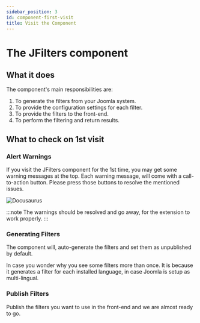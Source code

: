 ```yaml
---
sidebar_position: 3
id: component-first-visit
title: Visit the Component
---
```


# The JFilters component

## What it does
The component's main responsibilities are:
1. To generate the filters from your Joomla system.
2. To provide the configuration settings for each filter.
3. To provide the filters to the front-end.
4. To perform the filtering and return results.

## What to check on 1st visit

### Alert Warnings
If you visit the JFilters component for the 1st time, you may get some warning messages at the top. 
Each warning message, will come with a call-to-action button. Please press those buttons to resolve the mentioned issues.

![Docusaurus](/img/getting-started/component-warnings.png)

:::note
The warnings should be resolved and go away, for the extension to work properly.
:::

### Generating Filters
The component will, auto-generate the filters and set them as unpublished by default.

In case you wonder why you see some filters more than once. 
It is because it generates a filter for each installed language, in case Joomla is setup as multi-lingual.

### Publish Filters
Publish the filters you want to use in the front-end and we are almost ready to go.

